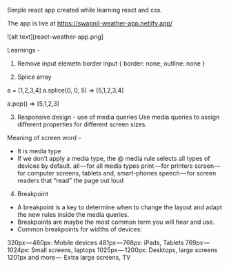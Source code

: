 Simple react app created while learning react and css.

The app is live at https://swapnil-weather-app.netlify.app/

![alt text][react-weather-app.png]


Learnings -

1. Remove input elemetn border 
input {
  border: none;
  outline: none
}

2. Splice array 

a = [1,2,3,4]
a.splice(0, 0, 5) => [5,1,2,3,4]

a.pop() => [5,1,2,3]

3. Responsive design - use of media queries
Use media queries to assign different properties for different screen sizes.

Meaning of screen word -
- It is media type
- If we don’t apply a media type, the @ media rule selects all types of devices by default.
all — for all media types
print — for printers
screen — for computer screens, tablets and, smart-phones
speech — for screen readers that “read” the page out loud
 

4. Breakpoint
- A breakpoint is a key to determine when to change the layout and adapt the new rules inside the media queries.
- Breakpoints are maybe the most common term you will hear and use.
- Common breakpoints for widths of devices:

320px — 480px: Mobile devices
481px — 768px: iPads, Tablets
769px — 1024px: Small screens, laptops
1025px — 1200px: Desktops, large screens
1201px and more —  Extra large screens, TV